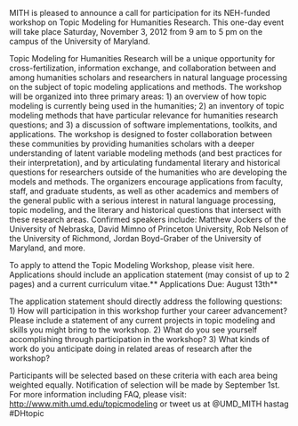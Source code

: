 MITH is pleased to announce a call for participation for its NEH-funded workshop on Topic Modeling for Humanities Research. This one-day event will take place Saturday, November 3, 2012 from 9 am to 5 pm on the campus of the University of Maryland.

Topic Modeling for Humanities Research will be a unique opportunity for cross-fertilization, information exchange, and collaboration between and among humanities scholars and researchers in natural language processing on the subject of topic modeling applications and methods. The workshop will be organized into three primary areas: 1) an overview of how topic modeling is currently being used in the humanities; 2) an inventory of topic modeling methods that have particular relevance for humanities research questions; and 3) a discussion of software implementations, toolkits, and applications. The workshop is designed to foster collaboration between these communities by providing humanities scholars with a deeper understanding of latent variable modeling methods (and best practices for their interpretation), and by articulating fundamental literary and historical questions for researchers outside of the humanities who are developing the models and methods. The organizers encourage applications from faculty, staff, and graduate students, as well as other academics and members of the general public with a serious interest in natural language processing, topic modeling, and the literary and historical questions that intersect with these research areas. Confirmed speakers include: Matthew Jockers of the University of Nebraska, David Mimno of Princeton University, Rob Nelson of the University of Richmond, Jordan Boyd-Graber of the University of Maryland, and more.

To apply to attend the Topic Modeling Workshop, please visit here. Applications should include an application statement (may consist of up to 2 pages) and a current curriculum vitae.** Applications Due: August 13th**

The application statement should directly address the following questions: 1) How will participation in this workshop further your career advancement? Please include a statement of any current projects in topic modeling and skills you might bring to the workshop. 2) What do you see yourself accomplishing through participation in the workshop? 3) What kinds of work do you anticipate doing in related areas of research after the workshop?

Participants will be selected based on these criteria with each area being weighted equally. Notification of selection will be made by September 1st. For more information including FAQ, please visit: http://www.mith.umd.edu/topicmodeling or tweet us at @UMD_MITH hastag #DHtopic